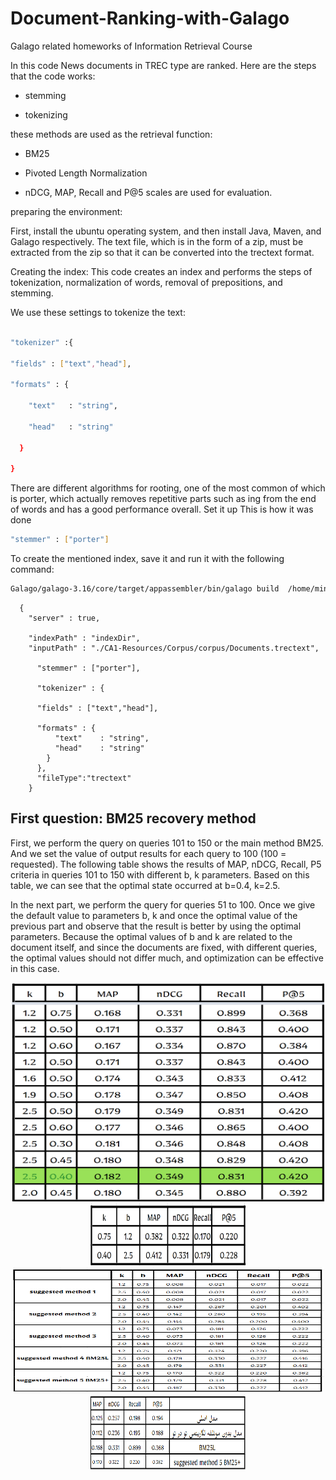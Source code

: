 # Document-Ranking-with-Galago
Galago related homeworks of Information Retrieval Course

In this code News documents in TREC type are ranked. Here are the steps that the code works:

* stemming

* tokenizing


these methods are used as the retrieval function:

* BM25

* Pivoted Length Normalization


* nDCG, MAP, Recall and P@5 scales are used for evaluation.

preparing the environment:

First, install the ubuntu operating system, and then install Java, Maven, and Galago respectively.
The text file, which is in the form of a zip, must be extracted from the zip so that it can be converted into the trectext format.

Creating the index:
This code creates an index and performs the steps of tokenization, normalization of words, removal of prepositions, and stemming.

We use these settings to tokenize the text:

```sh

"tokenizer" :{

"fields" : ["text","head"],

"formats" : {

    "text"   : "string",
    
    "head"   : "string"

  }

}
```
There are different algorithms for rooting, one of the most common of which is porter, which actually removes repetitive parts such as ing from the end of words and has a good performance overall. Set it up
This is how it was done
```sh
"stemmer" : ["porter"]
```

To create the mentioned index, save it and run it with the following command:
```sh
Galago/galago-3.16/core/target/appassembler/bin/galago build  /home/mina/Desktop/CA1-Resources/indexResult.json
```

```
  {
  	"server" : true,
   
    "indexPath" : "indexDir",
    "inputPath" : "./CA1-Resources/Corpus/corpus/Documents.trectext",
      
      "stemmer" : ["porter"],
      
      "tokenizer" : {
      
      "fields" : ["text","head"],
      
      "formats" : {
          "text"    : "string",
          "head"    : "string"
        }
      },
      "fileType":"trectext"
    }
```
## First question: BM25 recovery method
First, we perform the query on queries 101 to 150 or the main method BM25. And we set the value of output results for each query to 100 (100 = requested).
The following table shows the results of MAP, nDCG, Recall, P5 criteria in queries 101 to 150 with different b, k parameters. Based on this table, we can see that the optimal state occurred at b=0.4, k=2.5.



In the next part, we perform the query for queries 51 to 100. Once we give the default value to parameters b, k and once the optimal value of the previous part and observe that the result is better by using the optimal parameters. Because the optimal values of b and k are related to the document itself, and since the documents are fixed, with different queries, the optimal values should not differ much, and optimization can be effective in this case.


<div align="center">
  <a>
    <img src="https://github.com/mina-faridi/Document-Ranking-with-Galago/blob/main/HW1/pictures/1.png" alt="Logo" width="500" height="350">
  </a>
</div>



<div align="center">
  <a>
    <img src="https://github.com/mina-faridi/Document-Ranking-with-Galago/blob/main/HW1/pictures/2.png" alt="Logo" width="250" height="100">
  </a>
</div>


<div align="center">
  <a>
    <img src="https://github.com/mina-faridi/Document-Ranking-with-Galago/blob/main/HW1/pictures/3.png" alt="Logo" width="500" height="200">
  </a>
</div>




<div align="center">
  <a>
    <img src="https://github.com/mina-faridi/Document-Ranking-with-Galago/blob/main/HW1/pictures/4.png" alt="Logo" width="250" height="120">
  </a>
</div>


